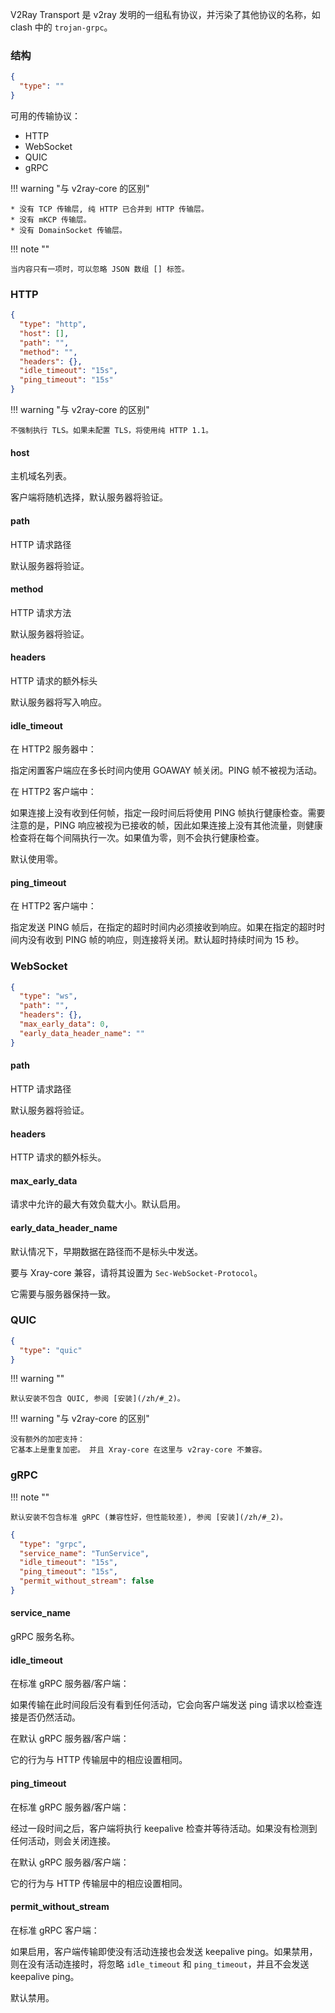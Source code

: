 V2Ray Transport 是 v2ray 发明的一组私有协议，并污染了其他协议的名称，如 clash 中的 `trojan-grpc`。

### 结构

```json
{
  "type": ""
}
```

可用的传输协议：

* HTTP
* WebSocket
* QUIC
* gRPC

!!! warning "与 v2ray-core 的区别"

    * 没有 TCP 传输层, 纯 HTTP 已合并到 HTTP 传输层。
    * 没有 mKCP 传输层。
    * 没有 DomainSocket 传输层。

!!! note ""

    当内容只有一项时，可以忽略 JSON 数组 [] 标签。

### HTTP

```json
{
  "type": "http",
  "host": [],
  "path": "",
  "method": "",
  "headers": {},
  "idle_timeout": "15s",
  "ping_timeout": "15s"
}
```

!!! warning "与 v2ray-core 的区别"

    不强制执行 TLS。如果未配置 TLS，将使用纯 HTTP 1.1。

#### host

主机域名列表。

客户端将随机选择，默认服务器将验证。

#### path

HTTP 请求路径

默认服务器将验证。

#### method

HTTP 请求方法

默认服务器将验证。

#### headers

HTTP 请求的额外标头

默认服务器将写入响应。

#### idle_timeout

在 HTTP2 服务器中：

指定闲置客户端应在多长时间内使用 GOAWAY 帧关闭。PING 帧不被视为活动。

在 HTTP2 客户端中：

如果连接上没有收到任何帧，指定一段时间后将使用 PING 帧执行健康检查。需要注意的是，PING 响应被视为已接收的帧，因此如果连接上没有其他流量，则健康检查将在每个间隔执行一次。如果值为零，则不会执行健康检查。

默认使用零。

#### ping_timeout

在 HTTP2 客户端中：

指定发送 PING 帧后，在指定的超时时间内必须接收到响应。如果在指定的超时时间内没有收到 PING 帧的响应，则连接将关闭。默认超时持续时间为 15 秒。

### WebSocket

```json
{
  "type": "ws",
  "path": "",
  "headers": {},
  "max_early_data": 0,
  "early_data_header_name": ""
}
```

#### path

HTTP 请求路径

默认服务器将验证。

#### headers

HTTP 请求的额外标头。

#### max_early_data

请求中允许的最大有效负载大小。默认启用。

#### early_data_header_name

默认情况下，早期数据在路径而不是标头中发送。

要与 Xray-core 兼容，请将其设置为 `Sec-WebSocket-Protocol`。

它需要与服务器保持一致。

### QUIC

```json
{
  "type": "quic"
}
```

!!! warning ""

    默认安装不包含 QUIC, 参阅 [安装](/zh/#_2)。

!!! warning "与 v2ray-core 的区别"

    没有额外的加密支持：
    它基本上是重复加密。 并且 Xray-core 在这里与 v2ray-core 不兼容。

### gRPC

!!! note ""

    默认安装不包含标准 gRPC (兼容性好，但性能较差), 参阅 [安装](/zh/#_2)。

```json
{
  "type": "grpc",
  "service_name": "TunService",
  "idle_timeout": "15s",
  "ping_timeout": "15s",
  "permit_without_stream": false
}
```

#### service_name

gRPC 服务名称。

#### idle_timeout

在标准 gRPC 服务器/客户端：

如果传输在此时间段后没有看到任何活动，它会向客户端发送 ping 请求以检查连接是否仍然活动。

在默认 gRPC 服务器/客户端：

它的行为与 HTTP 传输层中的相应设置相同。

#### ping_timeout

在标准 gRPC 服务器/客户端：

经过一段时间之后，客户端将执行 keepalive 检查并等待活动。如果没有检测到任何活动，则会关闭连接。

在默认 gRPC 服务器/客户端：

它的行为与 HTTP 传输层中的相应设置相同。

#### permit_without_stream

在标准 gRPC 客户端：

如果启用，客户端传输即使没有活动连接也会发送 keepalive ping。如果禁用，则在没有活动连接时，将忽略 `idle_timeout` 和 `ping_timeout`，并且不会发送 keepalive ping。

默认禁用。

